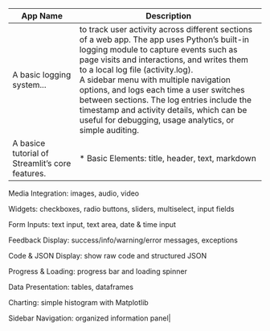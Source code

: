 | **App Name** | **Description** |
| --- | --- |
|A basic logging system... | to track user activity across different sections of a web app. The app uses Python’s built-in logging module to capture events such as page visits and interactions, and writes them to a local log file (activity.log). <br> A sidebar menu with multiple navigation options, and logs each time a user switches between sections. The log entries include the timestamp and activity details, which can be useful for debugging, usage analytics, or simple auditing.|
| A basice tutorial of Streamlit’s core features.| * Basic Elements: title, header, text, markdown

Media Integration: images, audio, video

Widgets: checkboxes, radio buttons, sliders, multiselect, input fields

Form Inputs: text input, text area, date & time input

Feedback Display: success/info/warning/error messages, exceptions

Code & JSON Display: show raw code and structured JSON

Progress & Loading: progress bar and loading spinner

Data Presentation: tables, dataframes

Charting: simple histogram with Matplotlib

Sidebar Navigation: organized information panel|

